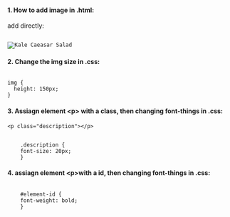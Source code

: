 #### 1. How to add image in .html:
add directly: 
<pre><code>
<img src="https://s3.amazonaws.com/codecademy-content/courses/freelance-1/unit-2/salad.jpg" alt="Kale Caeasar Salad"/>
</code></pre>
#### 2. Change the img size in .css:
<pre><code>
img {
  height: 150px;
}
</code></pre>
#### 3. Assiagn element \<p> with a class, then changing font-things in .css:
    <p class="description"></p>
<pre><code>
    .description {
    font-size: 20px;
    }
</code></pre>
#### 4. assiagn element \<p>with a id, then changing font-things in .css:
   <p id="cook-time"></p>
<pre><code>
    #element-id {
    font-weight: bold;
    }
</code></pre>  

